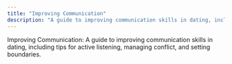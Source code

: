 ```yaml
---
title: "Improving Communication"
description: "A guide to improving communication skills in dating, including tips for active listening, managing conflict, and setting boundaries."
---
```

Improving Communication: A guide to improving communication skills in dating, including tips for active listening, managing conflict, and setting boundaries.